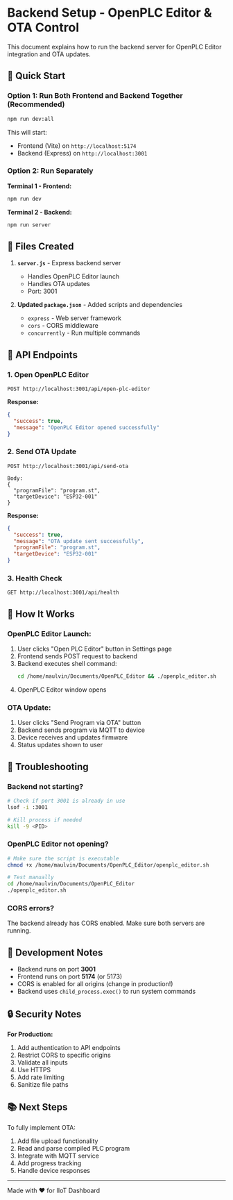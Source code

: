# Backend Setup - OpenPLC Editor & OTA Control

This document explains how to run the backend server for OpenPLC Editor integration and OTA updates.

## 🚀 Quick Start

### Option 1: Run Both Frontend and Backend Together (Recommended)

```bash
npm run dev:all
```

This will start:
- Frontend (Vite) on `http://localhost:5174`
- Backend (Express) on `http://localhost:3001`

### Option 2: Run Separately

**Terminal 1 - Frontend:**
```bash
npm run dev
```

**Terminal 2 - Backend:**
```bash
npm run server
```

## 📁 Files Created

1. **`server.js`** - Express backend server
   - Handles OpenPLC Editor launch
   - Handles OTA updates
   - Port: 3001

2. **Updated `package.json`** - Added scripts and dependencies
   - `express` - Web server framework
   - `cors` - CORS middleware
   - `concurrently` - Run multiple commands

## 🔌 API Endpoints

### 1. Open OpenPLC Editor
```
POST http://localhost:3001/api/open-plc-editor
```

**Response:**
```json
{
  "success": true,
  "message": "OpenPLC Editor opened successfully"
}
```

### 2. Send OTA Update
```
POST http://localhost:3001/api/send-ota

Body:
{
  "programFile": "program.st",
  "targetDevice": "ESP32-001"
}
```

**Response:**
```json
{
  "success": true,
  "message": "OTA update sent successfully",
  "programFile": "program.st",
  "targetDevice": "ESP32-001"
}
```

### 3. Health Check
```
GET http://localhost:3001/api/health
```

## 🎯 How It Works

### OpenPLC Editor Launch:
1. User clicks "Open PLC Editor" button in Settings page
2. Frontend sends POST request to backend
3. Backend executes shell command:
   ```bash
   cd /home/maulvin/Documents/OpenPLC_Editor && ./openplc_editor.sh
   ```
4. OpenPLC Editor window opens

### OTA Update:
1. User clicks "Send Program via OTA" button
2. Backend sends program via MQTT to device
3. Device receives and updates firmware
4. Status updates shown to user

## 🔧 Troubleshooting

### Backend not starting?
```bash
# Check if port 3001 is already in use
lsof -i :3001

# Kill process if needed
kill -9 <PID>
```

### OpenPLC Editor not opening?
```bash
# Make sure the script is executable
chmod +x /home/maulvin/Documents/OpenPLC_Editor/openplc_editor.sh

# Test manually
cd /home/maulvin/Documents/OpenPLC_Editor
./openplc_editor.sh
```

### CORS errors?
The backend already has CORS enabled. Make sure both servers are running.

## 📝 Development Notes

- Backend runs on port **3001**
- Frontend runs on port **5174** (or 5173)
- CORS is enabled for all origins (change in production!)
- Backend uses `child_process.exec()` to run system commands

## 🔒 Security Notes

**For Production:**
1. Add authentication to API endpoints
2. Restrict CORS to specific origins
3. Validate all inputs
4. Use HTTPS
5. Add rate limiting
6. Sanitize file paths

## 📚 Next Steps

To fully implement OTA:
1. Add file upload functionality
2. Read and parse compiled PLC program
3. Integrate with MQTT service
4. Add progress tracking
5. Handle device responses

---

Made with ❤️ for IIoT Dashboard
